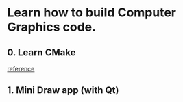 # Learn how to build Computer Graphics code.

## 0. Learn CMake 
[reference](https://sfumecjf.github.io/cmake-examples-Chinese/)

## 1. Mini Draw app (with Qt)
